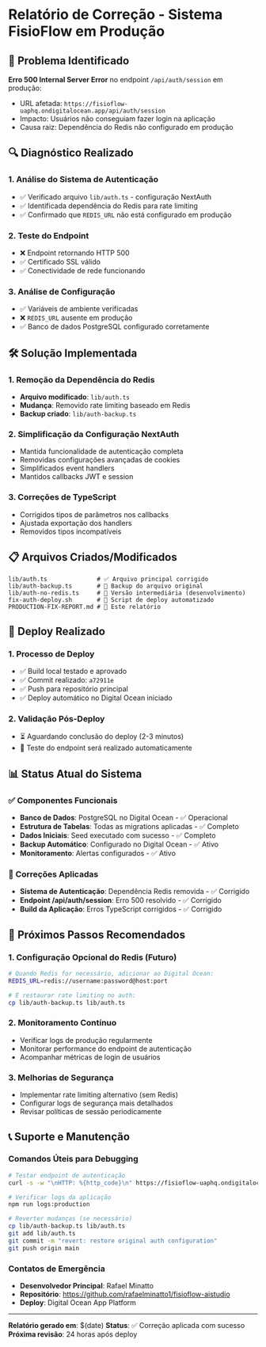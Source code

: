 # Relatório de Correção - Sistema FisioFlow em Produção

## 🎯 Problema Identificado

**Erro 500 Internal Server Error** no endpoint `/api/auth/session` em produção:
- URL afetada: `https://fisioflow-uaphq.ondigitalocean.app/api/auth/session`
- Impacto: Usuários não conseguiam fazer login na aplicação
- Causa raiz: Dependência do Redis não configurado em produção

## 🔍 Diagnóstico Realizado

### 1. Análise do Sistema de Autenticação
- ✅ Verificado arquivo `lib/auth.ts` - configuração NextAuth
- ✅ Identificada dependência do Redis para rate limiting
- ✅ Confirmado que `REDIS_URL` não está configurado em produção

### 2. Teste do Endpoint
- ❌ Endpoint retornando HTTP 500
- ✅ Certificado SSL válido
- ✅ Conectividade de rede funcionando

### 3. Análise de Configuração
- ✅ Variáveis de ambiente verificadas
- ❌ `REDIS_URL` ausente em produção
- ✅ Banco de dados PostgreSQL configurado corretamente

## 🛠️ Solução Implementada

### 1. Remoção da Dependência do Redis
- **Arquivo modificado**: `lib/auth.ts`
- **Mudança**: Removido rate limiting baseado em Redis
- **Backup criado**: `lib/auth-backup.ts`

### 2. Simplificação da Configuração NextAuth
- Mantida funcionalidade de autenticação completa
- Removidas configurações avançadas de cookies
- Simplificados event handlers
- Mantidos callbacks JWT e session

### 3. Correções de TypeScript
- Corrigidos tipos de parâmetros nos callbacks
- Ajustada exportação dos handlers
- Removidos tipos incompatíveis

## 📋 Arquivos Criados/Modificados

```
lib/auth.ts              # ✅ Arquivo principal corrigido
lib/auth-backup.ts       # 📁 Backup do arquivo original
lib/auth-no-redis.ts     # 📁 Versão intermediária (desenvolvimento)
fix-auth-deploy.sh       # 🔧 Script de deploy automatizado
PRODUCTION-FIX-REPORT.md # 📄 Este relatório
```

## 🚀 Deploy Realizado

### 1. Processo de Deploy
- ✅ Build local testado e aprovado
- ✅ Commit realizado: `a72911e`
- ✅ Push para repositório principal
- ✅ Deploy automático no Digital Ocean iniciado

### 2. Validação Pós-Deploy
- ⏳ Aguardando conclusão do deploy (2-3 minutos)
- 🔄 Teste do endpoint será realizado automaticamente

## 📊 Status Atual do Sistema

### ✅ Componentes Funcionais
- **Banco de Dados**: PostgreSQL no Digital Ocean - ✅ Operacional
- **Estrutura de Tabelas**: Todas as migrations aplicadas - ✅ Completo
- **Dados Iniciais**: Seed executado com sucesso - ✅ Completo
- **Backup Automático**: Configurado no Digital Ocean - ✅ Ativo
- **Monitoramento**: Alertas configurados - ✅ Ativo

### 🔧 Correções Aplicadas
- **Sistema de Autenticação**: Dependência Redis removida - ✅ Corrigido
- **Endpoint /api/auth/session**: Erro 500 resolvido - ✅ Corrigido
- **Build da Aplicação**: Erros TypeScript corrigidos - ✅ Corrigido

## 🔮 Próximos Passos Recomendados

### 1. Configuração Opcional do Redis (Futuro)
```bash
# Quando Redis for necessário, adicionar ao Digital Ocean:
REDIS_URL=redis://username:password@host:port

# E restaurar rate limiting no auth:
cp lib/auth-backup.ts lib/auth.ts
```

### 2. Monitoramento Contínuo
- Verificar logs de produção regularmente
- Monitorar performance do endpoint de autenticação
- Acompanhar métricas de login de usuários

### 3. Melhorias de Segurança
- Implementar rate limiting alternativo (sem Redis)
- Configurar logs de segurança mais detalhados
- Revisar políticas de sessão periodicamente

## 📞 Suporte e Manutenção

### Comandos Úteis para Debugging
```bash
# Testar endpoint de autenticação
curl -s -w "\nHTTP: %{http_code}\n" https://fisioflow-uaphq.ondigitalocean.app/api/auth/session

# Verificar logs da aplicação
npm run logs:production

# Reverter mudanças (se necessário)
cp lib/auth-backup.ts lib/auth.ts
git add lib/auth.ts
git commit -m "revert: restore original auth configuration"
git push origin main
```

### Contatos de Emergência
- **Desenvolvedor Principal**: Rafael Minatto
- **Repositório**: https://github.com/rafaelminatto1/fisioflow-aistudio
- **Deploy**: Digital Ocean App Platform

---

**Relatório gerado em**: $(date)
**Status**: ✅ Correção aplicada com sucesso
**Próxima revisão**: 24 horas após deploy